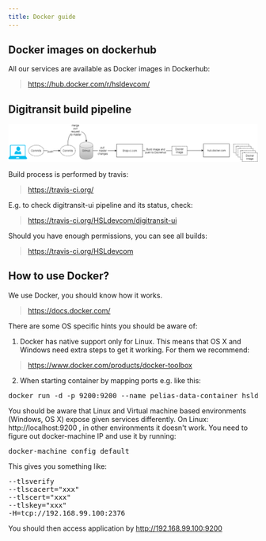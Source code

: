 ```yaml
---
title: Docker guide
---
```


## Docker images on dockerhub

All our services are available as Docker images in Dockerhub:
> https://hub.docker.com/r/hsldevcom/

## Digitransit build pipeline

![build pipeline](build-pipeline.png)

Build process is performed by travis:
> https://travis-ci.org/

E.g. to check digitransit-ui pipeline and its status, check:
> https://travis-ci.org/HSLdevcom/digitransit-ui

Should you have enough permissions, you can see all builds:
> https://travis-ci.org/HSLdevcom

## <a name="docker"></a>How to use Docker?
We use Docker, you should know how it works.
> https://docs.docker.com/

There are some OS specific hints you should be aware of:
1. Docker has native support only for Linux. This means that OS X and Windows need extra steps to get it working. For them we recommend:
> https://www.docker.com/products/docker-toolbox

2. When starting container by mapping ports e.g. like this:

<pre>
docker run -d -p 9200:9200 --name pelias-data-container hsldevcom/pelias-data-container
</pre>

You should be aware that Linux and Virtual machine based environments (Windows, OS X) expose given services differently.
On Linux: http://localhost:9200 , in other environments it doesn't work. You need to figure out docker-machine IP and use it by running:

<pre>
docker-machine config default
</pre>


This gives you something like:
<pre>
--tlsverify
--tlscacert="xxx"
--tlscert="xxx"
--tlskey="xxx"
-H=tcp://192.168.99.100:2376
</pre>

You should then access application by http://192.168.99.100:9200
